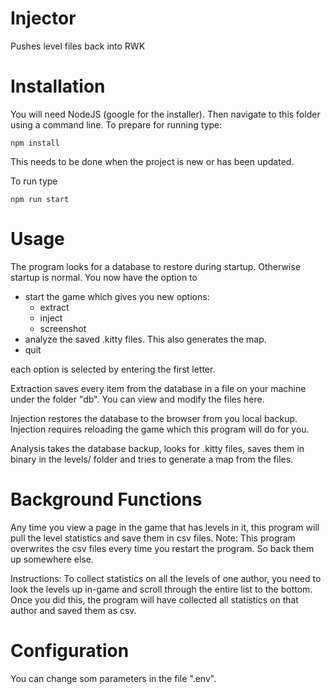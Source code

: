 # Injector
Pushes level files back into RWK 

# Installation

You will need NodeJS (google for the installer).
Then navigate to this folder using a command line.
To prepare for running type:

    npm install
This needs to be done when the project is new or has been updated.

To run type

    npm run start

# Usage

The program looks for a database to restore during startup. Otherwise startup is normal.
You now have the option to 
- start the game which gives you new options:
    - extract
    - inject
    - screenshot
- analyze the saved .kitty files. This also generates the map.
- quit

each option is selected by entering the first letter.

Extraction saves every item from the database in a file on your machine under the folder "db".
You can view and modify the files here.

Injection restores the database to the browser from you local backup. 
Injection requires reloading the game which this program will do for you.

Analysis takes the database backup, looks for .kitty files, saves them in binary in the levels/ folder
and tries to generate a map from the files.

# Background Functions

Any time you view a page in the game that has levels in it, this program will pull the level
statistics and save them in csv files. Note: This program overwrites the csv files every
time you restart the program. So back them up somewhere else.

Instructions: To collect statistics on all the levels of one author, you need to look the
levels up in-game and scroll through the entire list to the bottom. Once you did this, the
program will have collected all statistics on that author and saved them as csv.

# Configuration

You can change som parameters in the file ".env".

